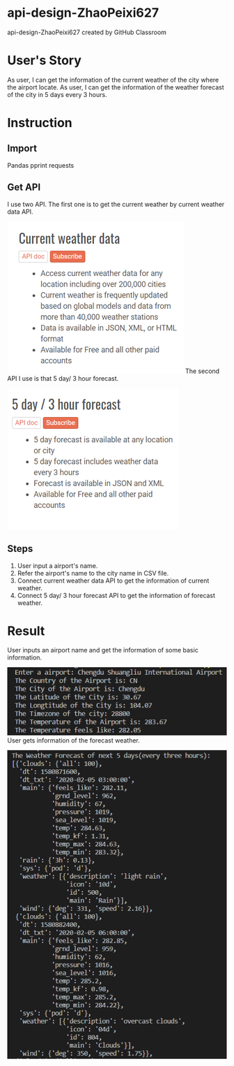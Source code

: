 # api-design-ZhaoPeixi627
api-design-ZhaoPeixi627 created by GitHub Classroom
# User's Story
As user, I can get the information of the current weather of the city where the airport locate.
As user, I can get the information of the weather forecast of the city in 5 days every 3 hours.
# Instruction
## Import
Pandas
pprint
requests
## Get API
I use two API.
The first one is to get the current weather by current weather data API.

![image](https://github.com/BUEC500C1/api-design-ZhaoPeixi627/blob/master/data/weather_api.png)
The second API I use is that 5 day/ 3 hour forecast.

![image](https://github.com/BUEC500C1/api-design-ZhaoPeixi627/blob/master/data/5days3hours.png)
## Steps
1. User input a airport's name.
2. Refer the airport's name to the city name in CSV file.
3. Connect current weather data API to get the information of current weather.
4. Connect 5 day/ 3 hour forecast API to get the information of forecast weather.
# Result
User inputs an airport name and get the information of some basic information.

![image](https://github.com/BUEC500C1/api-design-ZhaoPeixi627/blob/master/data/airports.png)
User gets information of the forecast weather.

![image](https://github.com/BUEC500C1/api-design-ZhaoPeixi627/blob/master/data/weather_forecast.png)
